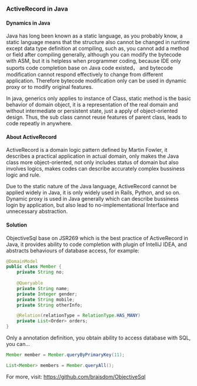 ### ActiveRecord in Java



#### Dynamics in Java

Java has long been known as a static language,  as you probably know, a static language means that the structure also cannot be changed in runtime except data type definition at compiling, such as, you cannot add a method or field after compiling generally, although you can modify the bytecode with ASM,  but it is helpless when programmer coding, because IDE only suports code completion base on Java code existed， and bytecode modification cannot respond effectively to change from different application. Therefore bytecode modification only can be used in dynamic proxy or to modify original features.

In java, generics only applies to instance of Class, static method is the basic behavior of domain object, it is a representation of the real domain and without intermediate or persistent state,  just a apply of object-oriented design. Thus, the sub class cannot reuse features of parent class, leads to code repeatly in anywhere.

#### About ActiveRecord

ActiveRecord is a domain logic pattern defined by Martin Fowler, it describes a practical application in actual domain, only makes the Java class more object-oriented, not only includes status of domain but also involves logics, makes codes can describe accurately complex bussiness logic and rule.

Due to the static nature of the Java language, ActiveRecord cannot be applied widely in Java, it is only widely used in Rails, Python, and so on. Dynamic proxy is used in Java generally which can describe bussiness login by application,  but also lead to no-implementational Interface and unnecessary abstraction.

#### Solution

ObjectiveSql base on JSR269 which is the best practice of ActiveRecord in Java, it provides ability to code completion with plugin of IntelliJ IDEA, and abstracts behaviours of database access, for example:

```java
@DomainModel
public class Member {
    private String no;
    
    @Queryable
    private String name;
    private Integer gender;
    private String mobile;
    private String otherInfo;

    @Relation(relationType = RelationType.HAS_MANY)
    private List<Order> orders;
}
```

Only  a annotation definition, you obtain ability to access database with SQL, you can...

```java
Member member = Member.queryByPrimaryKey(11);
```

```java
List<Member> members = Member.queryAll();
```

For more, visit: https://github.com/braisdom/ObjectiveSql